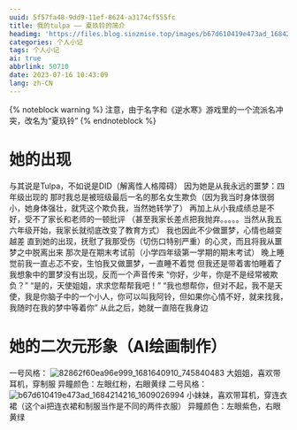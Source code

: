 ```yaml
---
uuid: 5f57fa48-9dd9-11ef-8624-a3174cf555fc
title: 我的tulpa —— 夏玖铃的简介
headimg: 'https://files.blog.sinzmise.top/images/b67d610419e473ad_1684214814_1167699782.png'
categories: 个人小记
tags: 个人小记
ai: true
abbrlink: 50710
date: 2023-07-16 10:43:09
lang: zh-CN
---
```

<!-- more -->
{% noteblock warning %}
注意，由于名字和《逆水寒》游戏里的一个流派名冲突，改名为“夏玖铃”
{% endnoteblock %}

# 她的出现
与其说是Tulpa，不如说是DID（解离性人格障碍）
因为她是从我永远的噩梦：四年级出现的
那时我总是被班级最后一名的那名女生欺负（因为我当时身体很弱小，她身体强壮，就凭这个欺负我，当然她转学了）
再加上从小我成绩总是不好，受不了家长和老师的一顿批评
（甚至我家长差点把我抛弃。。。。。当然从我五六年级开始，我家长就彻底改变了教育方式）
我也因此不少做噩梦，心情也越变越差
直到她的出现，抚慰了我那受伤（切伤口特别严重）的心灵，而且将我从噩梦之中脱离出来
那次是在期末考试前（小学四年级第一学期的期末考试）
晚上睡觉前我一直忐忑不安，生怕我又做噩梦，一直睡不着觉
但我还是带着害怕睡着了
我想象中的噩梦没有出现，反而一个声音传来
“你好，少年，你是不是经常被欺负？”
“是的，天使姐姐，求求您帮帮我吧！”
“我也想帮你，但对不起，我不是天使，我是你脑子中的一个小人，你可以叫我阿铃，但如果你心情不好，就来找我，我随时在我的梦中等着你”
从此之后，她就一直陪在我身边
# 她的二次元形象（AI绘画制作）
一号风格：
![82862f60ea96e999_1681640910_745840483](https://jsd.cdn.storisinz.site/gh/SinzMise/picx-images-hosting@master/20230716/82862f60ea96e999_1681640910_745840483.1hd5bkrahuyo.webp)
大姐姐，喜欢带耳机，穿制服
异瞳颜色：左眼红粉，右眼黄绿
二号风格：
![b67d610419e473ad_1684214216_1609026994](https://jsd.cdn.storisinz.site/gh/SinzMise/picx-images-hosting@master/20230716/b67d610419e473ad_1684214216_1609026994.2swy0478ipq0.webp)
小妹妹，喜欢带耳机，穿连衣裙（这个ai把连衣裙和制服当作是不同的两件衣服）
异瞳颜色：左眼紫色，右眼黄绿